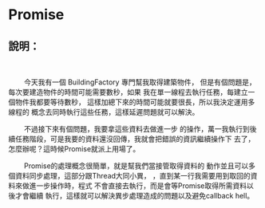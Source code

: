 Promise
===========================

## 說明：
<br/>

&nbsp;&nbsp;&nbsp;&nbsp;&nbsp;&nbsp;&nbsp;&nbsp;今天我有一個 BuildingFactory 專門幫我取得建築物件，
但是有個問題是，每次要建造物件的時間可能需要數秒，如果
我在單一線程去執行任務，每建立一個物件我都要等待數秒，
這樣加總下來的時間可能就要很長，所以我決定運用多線程的
概念去同時執行這些任務，這樣延遲問題就可以解決。
<br/>

&nbsp;&nbsp;&nbsp;&nbsp;&nbsp;&nbsp;&nbsp;&nbsp;不過接下來有個問題，我要拿這些資料去做進一步
的操作，萬一我執行到後續任務階段，可是我要的資料還沒回傳，我就會把錯誤的資訊繼續操作下
去了，怎麼辦呢？這時候Promise就派上用場了。
<br/>

&nbsp;&nbsp;&nbsp;&nbsp;&nbsp;&nbsp;&nbsp;&nbsp;Promise的處理概念很簡單，就是幫我們當接管取得資料的
動作並且可以多個資料同步處理，這部分跟Thread大同小異，
，直到某一行我需要用到取回的資料來做進一步操作時，程式
不會直接去執行，而是會等Promise取得所需資料以後才會繼續
執行，這樣就可以解決異步處理造成的問題以及避免callback hell。
